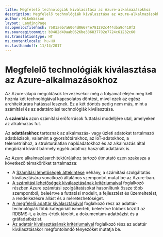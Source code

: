 ```yaml
---
title: Megfelelő technológiák kiválasztása az Azure-alkalmazásokhoz
description: Megfelelő technológiák kiválasztása az Azure-alkalmazásokhoz
author: MikeWasson
layout: LandingPage
ms.openlocfilehash: 7681aeb7a6064d06674e781292c444dba9d410f2
ms.sourcegitcommit: b0482d49aab0526be386837702e7724c61232c60
ms.translationtype: HT
ms.contentlocale: hu-HU
ms.lasthandoff: 11/14/2017
---
```

# <a name="choose-the-right-technologies-for-azure-applications"></a>Megfelelő technológiák kiválasztása az Azure-alkalmazásokhoz

Az Azure-alapú megoldások tervezésekor még a folyamat elején meg kell hoznia két technológiával kapcsolatos döntést, mivel ezek az egész architektúrára hatással lesznek. Ez a két döntés pedig nem más, mint a számítási és az adattárolási technológiák kiválasztása. 

A **számítás** azon számítási erőforrások futtatási modelljére utal, amelyeken az alkalmazás fut. 

Az **adattárakhoz** tartoznak az alkalmazás- vagy üzleti adatokat tartalmazó adatbázisok, valamint a gyorsítótárakhoz, az IoT-adatokhoz, a telemetriához, a strukturálatlan naplóadatokhoz és az alkalmazás által megőrizni kívánt bármely egyéb adathoz használt adattárak is.

Az Azure alkalmazásarchitektúrájához tartozó útmutató ezen szakasza a következő témaköröket tartalmazza:

- A [Számítási lehetőségek áttekintése](./compute-overview.md) néhány, a számítási szolgáltatás kiválasztására vonatkozó általános szempontot mutat be az Azure-ban.
- [A számítási lehetőségek kiválasztásának kritériumaival](./compute-comparison.md) foglalkozó részben Azure számítási szolgáltatásokat hasonlítunk össze több szempontból, beleértve a futtatási modellt, a fejlesztést és üzemeltetést, a rendelkezésre állást és a méretezhetőséget.
- [A megfelelő adattár kiválasztásával](./data-store-overview.md) foglalkozó rész az adattár-technológiák főbb kategóriáit ismerteti, beleértve többek között az RDBMS-t, a kulcs-érték tárolót, a dokumentum-adatbázist és a gráfadatbázist. 
- [Az adattár kiválasztásának kritériumaival](./data-store-comparison.md) foglalkozó rész az adattár kiválasztásakor megfontolandó tényezőket mutatja be.



